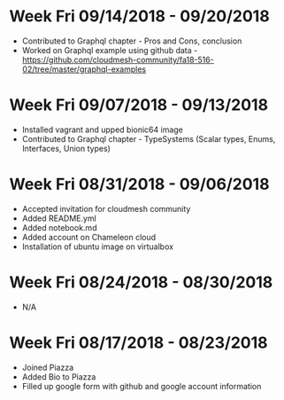 # Week Fri 09/14/2018 - 09/20/2018
* Contributed to Graphql chapter - Pros and Cons, conclusion
* Worked on Graphql example using github data - https://github.com/cloudmesh-community/fa18-516-02/tree/master/graphql-examples

# Week Fri 09/07/2018 - 09/13/2018
* Installed vagrant and upped bionic64 image
* Contributed to Graphql chapter - TypeSystems (Scalar types, Enums, Interfaces, Union types)

# Week Fri 08/31/2018 - 09/06/2018
* Accepted invitation for cloudmesh community
* Added README.yml
* Added notebook.md
* Added account on Chameleon cloud
* Installation of ubuntu image on virtualbox

# Week Fri 08/24/2018 - 08/30/2018
* N/A

# Week Fri 08/17/2018 - 08/23/2018
* Joined Piazza
* Added Bio to Piazza
* Filled up google form with github and google account information
